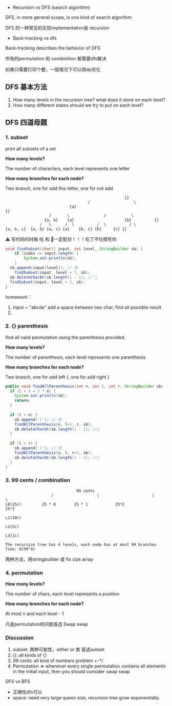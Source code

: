 - Recursion vs DFS (search algorithm)

DFS, in more general scope, is one kind of search algorithm

DFS 的一种常见的实现implementation是 recursion



- Back-tracking vs dfs

Back-tracking describes the behavior of DFS



所有的permutation 和 combinition 都需要dfs解决

如果只需要打印个数，一般情况下可以用dp优化



## DFS 基本方法

1. How many levels in the recursion tree? what does it store on each level?
2. How many different states should we try to put on each level?

## DFS 四道母题

### 1. subset

print all subsets of a set



**How many levels?**

The number of characters, each level represents one letter

**How many branches for each node?**

Two branch, one for add this letter, one for not add

```
													{}
									/                   \ 
							{a}											 {}
				   /       \               /           \
				 {a, b}    {a}						{b}          {}
			   /   \      /  \          /  \          / \
{a, b, c}  {a, b} {a, c} {a}    {b, c} {b}     {c} {}
```



⚠️ 写代码的时候 吃 和 🤮一定配对！！！吃了不吐撑死你

```java
void findSubset(char[] input, int level, StringBuilder sb) {
	if (index == input.length) {
		System.out.println(sb);
	}
  sb.append(input[level]); // 吃
	findSubset(input, level + 1, sb); 
  sb.deleteCharAt(sb.length() - 1); // 🤮 
  findSubset(input, level + 1, sb);	
}
```

homework：

1. Input = "abcde" add a space between two char, find all possible result
2. 



### 2. {} parenthesis

find all valid permutation using the parenthesis provided.

**How many levels?**

The number of parenthesis, each level represents one parenthesis

**How many branches for each node?**

Two branch, one for add left {, one for add right }



```java
public void findAllParenthesis(int n, int l, int r, StringBuilder sb) {
  if (l + r = 2 * n) {
    System.out.println(sb);
    return;
  }
  
  if (l < n) {
    sb.append('('); // 吃
    findAllParenthesis(n, l+1, r, sb);
    sb.deleteCharAt(sb.length() - 1); //🤮
  }
  
  if (l > r) {
    sb.append(')'); // 吃
    findAllParenthesis(n, l, r+1, sb);
    sb.deleteCharAt(sb.length() - 1); //🤮
  }
}
```



### 3. 99 cents / combination

```
                               99 cents
			        /			        | 						| 					\
L0(25c)  		25 * 0        25 * 1			25*2						 25*3

L1(10c)       

L2(5c)

L3(1c)

The recursion tree has 4 levels, each node has at most 99 branches
Time: O(99^4)
```



两种方法，用stringbuilder 或 fix size array



### 4. permutation

**How many levels?**

The number of chars, each level represents a position

**How many branches for each node?**

At most n and each level - 1



凡是permutation的问题首选 Swap swap



### Discussion

1. subset: 两种可能性，either or 类 首选subset
2. (): all kinds of {}
3. 99 cents: all kind of numbers problem +-*/
4. Permutation => whenever every single permutation contains all elements in the initial input, then you should consider swap swap





DFS vs BFS

- 正确性dfs可以
- space: need very large queen size, recursion tree grow exponentially.